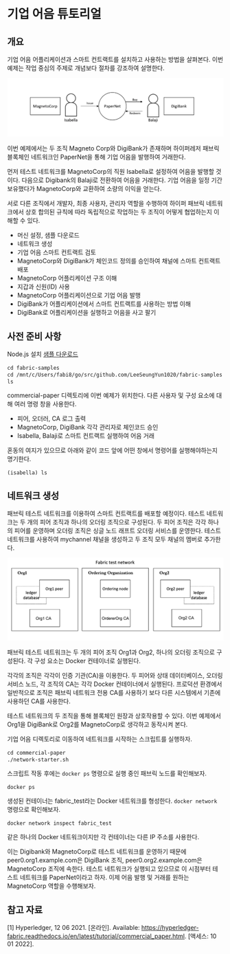 # 기업 어음 튜토리얼

## 개요

기업 어음 어플리케이션과 스마트 컨트랙트를 설치하고 사용하는 방법을 살펴본다.
이번 예제는 작업 중심의 주제로 개념보다 절차를 강조하여 설명한다.

![그림1. 개요](img/commercial_paper.diagram_1.png)

이번 예제에서는 두 조직 Magneto Corp와 DigiBank가 존재하며
하이퍼레저 패브릭 블록체인 네트워크인 PaperNet을 통해 기업 어음을 발행하여 거래한다.

먼저 테스트 네트워크를 MagnetoCorp의 직원 Isabella로 설정하여 어음을 발행할 것이다.
다음으로 Digibank의 Balaji로 전환하여 어음을 거래한다.
기업 어음을 일정 기간 보유했다가 MagnetoCorp와 교환하여 소량의 이익을 얻는다.

서로 다른 조직에서 개발자, 최종 사용자, 관리자 역할을 수행하여
하이퍼 패브릭 네트워크에서 상호 합의된 규칙에 따라 독립적으로 작업하는
두 조직이 어떻게 협업하는지 이해할 수 있다.

- 머신 설정, 샘플 다운로드
- 네트워크 생성
- 기업 어음 스마트 컨트랙트 검토
- MagnetoCorp와 DigiBank가 체인코드 정의를 승인하여 채널에 스마트 컨트랙트 배포
- MagnetoCorp 어플리케이션 구조 이해
- 지갑과 신원(ID) 사용
- MagnetoCorp 어플리케이션으로 기업 어음 발행
- DigiBank가 어플리케이션에서 스마트 컨트랙트를 사용하는 방법 이해
- DigiBank로 어플리케이션을 실행하고 어음을 사고 팔기

## 사전 준비 사항

Node.js 설치
[샘플 다운로드](https://github.com/hyperledger/fabric-samples)
```text
cd fabric-samples
cd /mnt/c/Users/fabi8/go/src/github.com/LeeSeungYun1020/fabric-samples
ls
```
commercial-paper 디렉토리에 이번 예제가 위치한다.
다른 사용자 및 구성 요소에 대해 여러 명령 창을 사용한다.
- 피어, 오더러, CA 로그 출력
- MagnetoCorp, DigiBank 각각 관리자로 체인코드 승인
- Isabella, Balaji로 스마트 컨트랙트 실행하여 어음 거래

혼동의 여지가 있으므로 아래와 같이 코드 앞에 어떤 창에서 명령어를 실행해야하는지 명기한다.
```text
(isabella) ls
```

## 네트워크 생성

패브릭 테스트 네트워크를 이용하여 스마트 컨트랙트를 배포할 예정이다.
테스트 네트워크는 두 개의 피어 조직과 하나의 오더링 조직으로 구성된다.
두 피어 조직은 각각 하나의 피어를 운영하며
오더링 조직은 싱글 노드 래프트 오더링 서비스를 운영한다.
테스트 네트워크를 사용하여 mychannel 채널을 생성하고 두 조직 모두 채널의 멤버로 추가한다.

![그림2. 테스트 네트워크](img/commercial_paper.diagram.testnet.png)

패브릭 테스트 네트워크는 두 개의 피어 조직 Org1과 Org2, 하나의 오더링 조직으로 구성된다.
각 구성 요소는 Docker 컨테이너로 실행된다.

각각의 조직은 각각이 인증 기관(CA)을 이용한다.
두 피어와 상태 데이터베이스, 오더링 서비스 노드, 각 조직의 CA는 각각 Docker 컨테이너에서 실행된다.
프로덕션 환경에서 일반적으로 조직은 패브릭 네트워크 전용 CA를 사용하기 보다
다른 시스템에서 기존에 사용하던 CA를 사용한다.

테스트 네트워크의 두 조직을 통해 블록체인 원장과 상호작용할 수 있다.
이번 예제에서 Org1을 DigiBank로 Org2를 MagnetoCorp로 생각하고 동작시켜 본다.

기업 어음 디렉토리로 이동하여 네트워크를 시작하는 스크립트를 실행하자.
```text
cd commercial-paper
./network-starter.sh
```

스크립트 작동 후에는 `docker ps` 명령으로 실행 중인 패브릭 노드를 확인해보자.
```text
docker ps
```

생성된 컨테이너는 fabric_test라는 Docker 네트워크를 형성한다.
`docker network` 명령으로 확인해보자.
```text
docker network inspect fabric_test
```

같은 하나의 Docker 네트워크이지만 각 컨테이너는 다른 IP 주소를 사용한다.

이는 Digibank와 MagnetoCorp로 테스트 네트워크를 운영하기 때문에
peer0.org1.example.com은 DigiBank 조직, peer0.org2.example.com은 MagnetoCorp 조직에 속한다.
테스트 네트워크가 실행되고 있으므로 이 시점부터 테스트 네트워크를 PaperNet이라고 하자.
이제 어음 발행 및 거래를 원하는 MagnetoCorp 역할을 수행해보자.



## 참고 자료
[1] Hyperledger, 12 06 2021. [온라인]. Available: https://hyperledger-fabric.readthedocs.io/en/latest/tutorial/commercial_paper.html. [액세스: 10 01 2022].